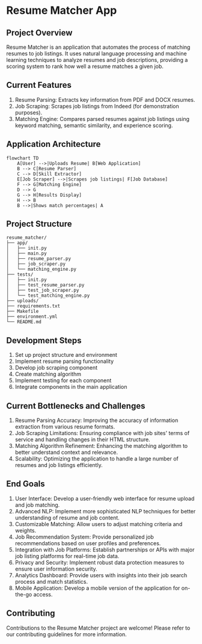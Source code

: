 # Resume Matcher App


## Project Overview
Resume Matcher is an application that automates the process of matching resumes to job listings. It uses natural language processing and machine learning techniques to analyze resumes and job descriptions, providing a scoring system to rank how well a resume matches a given job.

## Current Features
1. Resume Parsing: Extracts key information from PDF and DOCX resumes.
2. Job Scraping: Scrapes job listings from Indeed (for demonstration purposes).
3. Matching Engine: Compares parsed resumes against job listings using keyword matching, semantic similarity, and experience scoring.

## Application Architecture

```mermaid
flowchart TD
    A[User] -->|Uploads Resume| B[Web Application]
    B --> C[Resume Parser]
    C --> D[Skill Extractor]
    E[Job Scraper] -->|Scrapes job listings| F[Job Database]
    F --> G[Matching Engine]
    D --> G
    G --> H[Results Display]
    H --> B
    B -->|Shows match percentages| A
```

## Project Structure

```
resume_matcher/
├── app/
│   ├── init.py
│   ├── main.py
│   ├── resume_parser.py
│   ├── job_scraper.py
│   └── matching_engine.py
├── tests/
│   ├── init.py
│   ├── test_resume_parser.py
│   ├── test_job_scraper.py
│   └── test_matching_engine.py
├── uploads/
├── requirements.txt
├── Makefile
├── environment.yml
└── README.md
```

## Development Steps
1. Set up project structure and environment
2. Implement resume parsing functionality
3. Develop job scraping component
4. Create matching algorithm
5. Implement testing for each component
6. Integrate components in the main application

## Current Bottlenecks and Challenges
1. Resume Parsing Accuracy: Improving the accuracy of information extraction from various resume formats.
2. Job Scraping Limitations: Ensuring compliance with job sites' terms of service and handling changes in their HTML structure.
3. Matching Algorithm Refinement: Enhancing the matching algorithm to better understand context and relevance.
4. Scalability: Optimizing the application to handle a large number of resumes and job listings efficiently.

## End Goals
1. User Interface: Develop a user-friendly web interface for resume upload and job matching.
2. Advanced NLP: Implement more sophisticated NLP techniques for better understanding of resume and job content.
3. Customizable Matching: Allow users to adjust matching criteria and weights.
4. Job Recommendation System: Provide personalized job recommendations based on user profiles and preferences.
5. Integration with Job Platforms: Establish partnerships or APIs with major job listing platforms for real-time job data.
6. Privacy and Security: Implement robust data protection measures to ensure user information security.
7. Analytics Dashboard: Provide users with insights into their job search process and match statistics.
8. Mobile Application: Develop a mobile version of the application for on-the-go access.

## Contributing
Contributions to the Resume Matcher project are welcome! Please refer to our contributing guidelines for more information.

